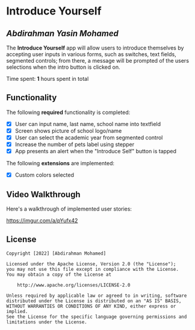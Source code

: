 # Introduce Yourself

## *Abdirahman Yasin Mohamed*

The **Introduce Yourself** app will allow users to introduce themselves by accepting user inputs in various forms, such as switches, text fields, segmented controls; from there, a message will be prompted of the users selections when the intro button is clicked on.

Time spent: **1** hours spent in total

## Functionality 

The following **required** functionality is completed:

* [x] User can input name, last name, school name into textfield
* [x] Screen shows picture of school logo/name
* [x] User can select the academic year from segmented control
* [x] Increase the number of pets label using stepper
* [x] App presents an alert when the "Introduce Self" button is tapped

The following **extensions** are implemented:

* [x] Custom colors selected

## Video Walkthrough

Here's a walkthrough of implemented user stories:

https://imgur.com/a/pYufx42


## License

    Copyright [2022] [Abdirahman Mohamed]

    Licensed under the Apache License, Version 2.0 (the "License");
    you may not use this file except in compliance with the License.
    You may obtain a copy of the License at

        http://www.apache.org/licenses/LICENSE-2.0

    Unless required by applicable law or agreed to in writing, software
    distributed under the License is distributed on an "AS IS" BASIS,
    WITHOUT WARRANTIES OR CONDITIONS OF ANY KIND, either express or implied.
    See the License for the specific language governing permissions and
    limitations under the License.

